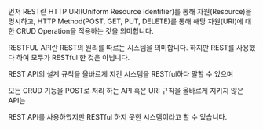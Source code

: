 
<!-- REST 구성 요소

REST는 다음과 같은 3가지로 구성이 되어있다. 

자원(Resource) : HTTP URI

자원에 대한 행위(Verb) : HTTP Method

자원에 대한 행위의 내용 (Representations) : HTTP Message Pay Load -->


먼저 REST란 
HTTP URI(Uniform Resource Identifier)를 통해 자원(Resource)을 명시하고,
HTTP Method(POST, GET, PUT, DELETE)를 통해
해당 자원(URI)에 대한 CRUD Operation을 적용하는 것을 의미합니다.



RESTFUL API란 REST의 원리를 따르는 시스템을 의미합니다. 
하지만 REST를 사용했다 하여 모두가 RESTful 한 것은 아닙니다.

REST API의 설계 규칙을 올바르게 지킨 시스템을 RESTful하다 말할 수 있으며

모든 CRUD 기능을 POST로 처리 하는 API 혹은 URI 규칙을 올바르게 지키지 않은 API는 

REST API를 사용하였지만 RESTful 하지 못한 시스템이라고 할 수 있습니다.

